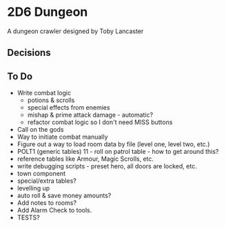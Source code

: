 # 2D6 Dungeon

A dungeon crawler designed by Toby Lancaster

## Decisions

## To Do

- Write combat logic
  - potions & scrolls
  - special effects from enemies
  - mishap & prime attack damage - automatic?
  - refactor combat logic so I don't need MISS buttons
- Call on the gods
- Way to initiate combat manually
- Figure out a way to load room data by file (level one, level two, etc.)
- POLT1 (generic tables) 11 - roll on patrol table - how to get around this?
- reference tables like Armour, Magic Scrolls, etc.
- write debugging scripts - preset hero, all doors are locked, etc.
- town component
- special/extra tables?
- levelling up
- auto roll & save money amounts?
- Add notes to rooms?
- Add Alarm Check to tools.
- TESTS?
